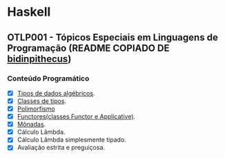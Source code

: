 # Haskell

## OTLP001 - Tópicos Especiais em Linguagens de Programação (README COPIADO DE [bidinpithecus](https://github.com/bidinpithecus/Haskell/blob/main/README.md))

### Conteúdo Programático
- [x] [Tipos de dados algébricos](Geral/01DadosAlgebricos.hs).
- [x] [Classes de tipos](Geral/02TypeClasses.hs).
- [x] [Polimorfismo](Geral/03Poly.hs)
- [x] [Functores(classes Functor e Applicative)](Geral/04Monada.hs).
- [x] [Mônadas](Geral/04Monada.hs).
- [x] Cálculo Lâmbda.
- [x] Cálculo Lâmbda simplesmente tipado.
- [x] Avaliação estrita e preguiçosa.
